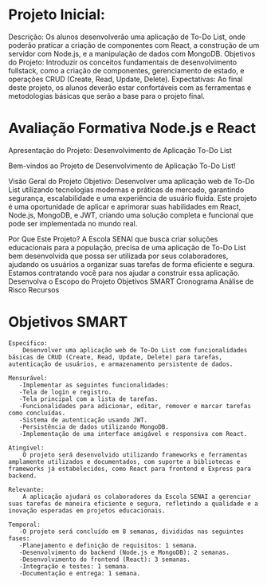 # Projeto Inicial:
Descrição: Os alunos desenvolverão uma aplicação de To-Do List, onde poderão praticar a criação de componentes com React, a construção de um servidor com Node.js, e a manipulação de dados com MongoDB.
Objetivos do Projeto: Introduzir os conceitos fundamentais de desenvolvimento fullstack, como a criação de componentes, gerenciamento de estado, e operações CRUD (Create, Read, Update, Delete).
Expectativas: Ao final deste projeto, os alunos deverão estar confortáveis com as ferramentas e metodologias básicas que serão a base para o projeto final.

# Avaliação Formativa Node.js e React
Apresentação do Projeto: Desenvolvimento de Aplicação To-Do List

Bem-vindos ao Projeto de Desenvolvimento de Aplicação To-Do List!

Visão Geral do Projeto
Objetivo:
Desenvolver uma aplicação web de To-Do List utilizando tecnologias modernas e práticas de mercado, garantindo segurança, escalabilidade e uma experiência de usuário fluida. Este projeto é uma oportunidade de aplicar e aprimorar suas habilidades em React, Node.js, MongoDB, e JWT, criando uma solução completa e funcional que pode ser implementada no mundo real.

Por Que Este Projeto?
A Escola SENAI que busca criar soluções educacionais para a população, precisa de uma aplicação de To-Do List bem desenvolvida que possa ser utilizada por seus colaboradores, ajudando os usuários a organizar suas tarefas de forma eficiente e segura.
Estamos contratando você para nos ajudar a construir essa aplicação.
Desenvolva o Escopo do Projeto 
Objetivos SMART
Cronograma
Análise de Risco
Recursos

# Objetivos SMART

    Específico: 
        Desenvolver uma aplicação web de To-Do List com funcionalidades básicas de CRUD (Create, Read, Update, Delete) para tarefas, autenticação de usuários, e armazenamento persistente de dados.

    Mensurável: 
       -Implementar as seguintes funcionalidades:
       -Tela de login e registro.
       -Tela principal com a lista de tarefas.
       -Funcionalidades para adicionar, editar, remover e marcar tarefas como concluídas.
       -Sistema de autenticação usando JWT.
       -Persistência de dados utilizando MongoDB.
       -Implementação de uma interface amigável e responsiva com React.

    Atingível:
        O projeto será desenvolvido utilizando frameworks e ferramentas amplamente utilizados e documentados, com suporte a bibliotecas e frameworks já estabelecidos, como React para frontend e Express para backend.

    Relevante: 
        A aplicação ajudará os colaboradores da Escola SENAI a gerenciar suas tarefas de maneira eficiente e segura, refletindo a qualidade e a inovação esperadas em projetos educacionais.

    Temporal: 
       -O projeto será concluído em 8 semanas, divididas nas seguintes fases:
       -Planejamento e definição de requisitos: 1 semana.
       -Desenvolvimento do backend (Node.js e MongoDB): 2 semanas.
       -Desenvolvimento do frontend (React): 3 semanas.
       -Integração e testes: 1 semana.
       -Documentação e entrega: 1 semana.
